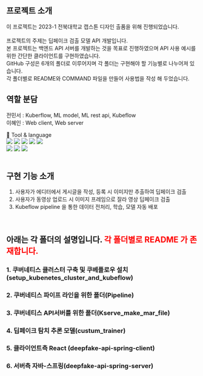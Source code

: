 ## 프로젝트 소개

이 프로젝트는 2023-1 전북대학교 캡스톤 디자인 출품을 위해 진행되었습니다.<br><br>
프로젝트의 주제는 딥페이크 검출 모델 API 개발입니다.<br>
본 프로젝트는 백엔드 API 서버를 개발하는 것을 목표로 진행하였으며 API 사용 예시를 위한 간단한 클라이언트를 구현하였습니다. <br>
GitHub 구성은 6개의 폴더로 이루어지며 각 폴더는 구현해야 할 기능별로 나누어져 있습니다.<br>
각 폴더별로 README와 COMMAND 파일을 만들어 사용법을 작성 해 두었습니다. <br>

## 역할 분담

전민서 : Kuberflow, ML model, ML rest api, Kubeflow <br>
이혜인 : Web client, Web server 

📌 Tool & language <br>
<img src="https://img.shields.io/badge/java-F7DF1E?style=flat&logo=java&logoColor=white"/>
<img src="https://img.shields.io/badge/javascript-F7DF1E?style=flat&logo=javascript&logoColor=white"/>
<img src="https://img.shields.io/badge/react-61DAFB?style=flat&logo=react&logoColor=white"/>
<img src="https://img.shields.io/badge/springboot-6DB33F?style=flat&logo=springboot&logoColor=white"/>
<img src="https://img.shields.io/badge/pytorch-EE4C2C?style=flat&logo=pytorch&logoColor=white"/><br>
<img src="https://img.shields.io/badge/python-3776AB?style=flat&logo=python&logoColor=white"/>
<img src="https://img.shields.io/badge/kubernetes-326CE5?style=flat&logo=kubernetes&logoColor=white"/>
<img src="https://img.shields.io/badge/kubeflow-326CE5?style=flat&logo=kubeflow&logoColor=white"/><br><br>

## 구현 기능 소개
1. 사용자가 에디터에서 게시글을 작성, 등록 시 이미지만 추출하여 딥페이크 검출
2. 사용자가 동영상 업로드 시 이미지 프레임으로 잘라 영상 딥페이크 검출
3. Kubeflow pipeline 을 통한 데이터 전처리, 학습, 모델 자동 배포
<br>

## 아래는 각 폴더의 설명입니다. <span style="color:red">각 폴더별로 README 가 존재합니다.</span>
### 1. 쿠버네티스 클러스터 구축 및 쿠베플로우 설치(setup_kubenetes_cluster_and_kubeflow)
### 2. 쿠버네티스 파이프 라인을 위한 폴더(Pipeline)
### 3. 쿠버네티스 API서버를 위한 폴더(Kserve_make_mar_file)
### 4. 딥페이크 탐치 추론 모델(custum_trainer)
### 5. 클라이언트측 React (deepfake-api-spring-client) 
### 6. 서버측 자바-스프링(deepfake-api-spring-server)

